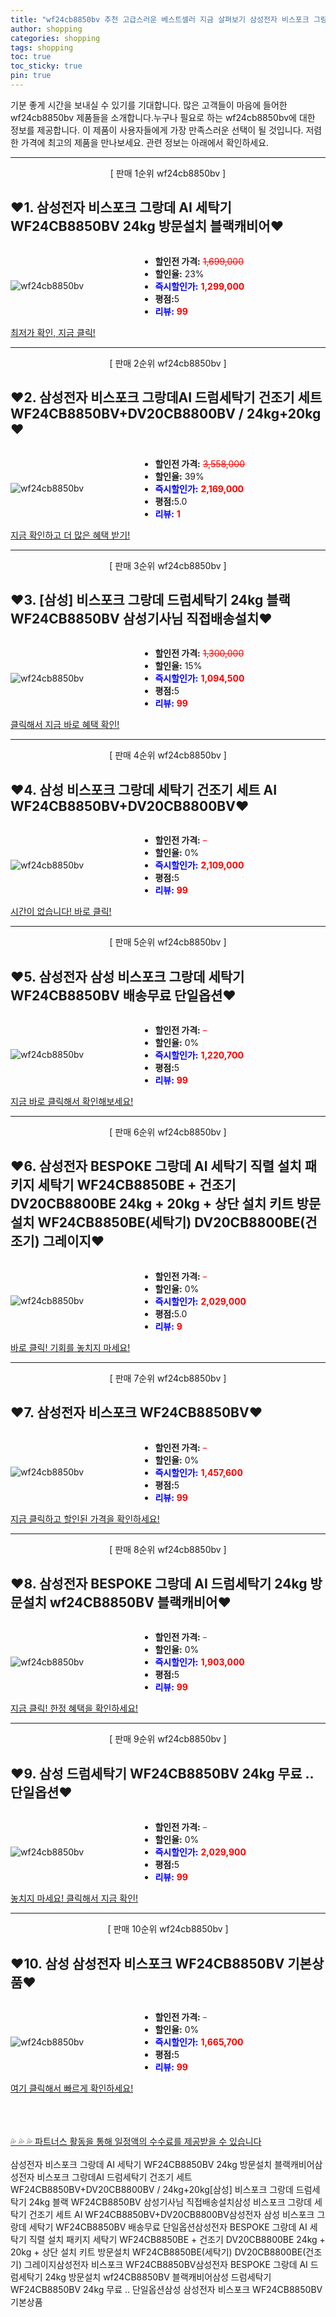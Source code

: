 ```yaml
---
title: "wf24cb8850bv 추천 고급스러운 베스트셀러 지금 살펴보기 삼성전자 비스포크 그랑데 AI 세탁기"
author: shopping
categories: shopping
tags: shopping
toc: true
toc_sticky: true
pin: true
---
```

기분 좋게 시간을 보내실 수 있기를 기대합니다. 많은 고객들이 마음에 들어한 wf24cb8850bv 제품들을 소개합니다.누구나 필요로 하는 wf24cb8850bv에 대한 정보를 제공합니다. 이 제품이 사용자들에게 가장 만족스러운 선택이 될 것입니다. 저렴한 가격에 최고의 제품을 만나보세요. 관련 정보는 아래에서 확인하세요.

---
<p class="toplist" style="margin: 0 auto; display: block; width: fit-content;">[ 판매 1순위 wf24cb8850bv ]</p>

<h2><strong>❤️1. 삼성전자 비스포크 그랑데 AI 세탁기 WF24CB8850BV 24kg 방문설치 블랙캐비어❤️</strong></h2>

<div style="display: flex; align-items: center;">
    <div style="flex: 0.4;">
        <img src="https://thumbnail9.coupangcdn.com/thumbnails/remote/230x230ex/image/vendor_inventory/6435/e15753dc400d8eddde92556ed2cc3e5d4b2b557b4fed6e44b7fe861c0623.jpg" alt="wf24cb8850bv" style="max-width: 100%;">
    </div>
    <div style="flex: 0.6; margin-left: 10px;">
        <ul>
            <li><strong>할인전 가격:</strong> <del style="color: red;">1,699,000</del></li>
            <li><strong>할인율:</strong> 23%</li>
            <li><span style='color:blue'><strong>즉시할인가:</strong></span> <span style='color:red'><strong>1,299,000</strong></span></li>
            <li><strong>평점:</strong>5</li>
            <li><span style='color:blue'><strong>리뷰:</strong></span> <span style='color:red'><strong>99</strong></span></li>
        </ul>
    </div>
</div>
<div class="center">
    <a href="https://William4Davisa.github.io?lptag=AF9450613&subid=githubio&pageKey=7543957911&traceid=V0-153&itemId=20420020927&vendorItemId=88848182423" class="myButton">
        최저가 확인, 지금 클릭!
    </a>
</div>


---
<p class="toplist" style="margin: 0 auto; display: block; width: fit-content;">[ 판매 2순위 wf24cb8850bv ]</p>

<h2><strong>❤️2. 삼성전자 비스포크 그랑데AI 드럼세탁기 건조기 세트 WF24CB8850BV+DV20CB8800BV / 24kg+20kg❤️</strong></h2>

<div style="display: flex; align-items: center;">
    <div style="flex: 0.4;">
        <img src="https://thumbnail6.coupangcdn.com/thumbnails/remote/230x230ex/image/vendor_inventory/2214/356a9af116a458ef5158fb744841041d45163421489918097ddf7268cafd.jpg" alt="wf24cb8850bv" style="max-width: 100%;">
    </div>
    <div style="flex: 0.6; margin-left: 10px;">
        <ul>
            <li><strong>할인전 가격:</strong> <del style="color: red;">3,558,000</del></li>
            <li><strong>할인율:</strong> 39%</li>
            <li><span style='color:blue'><strong>즉시할인가:</strong></span> <span style='color:red'><strong>2,169,000</strong></span></li>
            <li><strong>평점:</strong>5.0</li>
            <li><span style='color:blue'><strong>리뷰:</strong></span> <span style='color:red'><strong>1</strong></span></li>
        </ul>
    </div>
</div>
<div class="center">
    <a href="https://William4Davisa.github.io?lptag=AF9450613&subid=githubio&pageKey=7928035244&traceid=V0-153&itemId=21799844069&vendorItemId=88848436332" class="myButton">
        지금 확인하고 더 많은 혜택 받기!
    </a>
</div>


---
<p class="toplist" style="margin: 0 auto; display: block; width: fit-content;">[ 판매 3순위 wf24cb8850bv ]</p>

<h2><strong>❤️3. [삼성] 비스포크 그랑데 드럼세탁기 24kg 블랙 WF24CB8850BV 삼성기사님 직접배송설치❤️</strong></h2>

<div style="display: flex; align-items: center;">
    <div style="flex: 0.4;">
        <img src="https://thumbnail6.coupangcdn.com/thumbnails/remote/230x230ex/image/vendor_inventory/da64/fd47936ca2cbfde1b15a49e29dace6044ec0a586d238b200dc7733fda4a9.jpg" alt="wf24cb8850bv" style="max-width: 100%;">
    </div>
    <div style="flex: 0.6; margin-left: 10px;">
        <ul>
            <li><strong>할인전 가격:</strong> <del style="color: red;">1,300,000</del></li>
            <li><strong>할인율:</strong> 15%</li>
            <li><span style='color:blue'><strong>즉시할인가:</strong></span> <span style='color:red'><strong>1,094,500</strong></span></li>
            <li><strong>평점:</strong>5</li>
            <li><span style='color:blue'><strong>리뷰:</strong></span> <span style='color:red'><strong>99</strong></span></li>
        </ul>
    </div>
</div>
<div class="center">
    <a href="https://William4Davisa.github.io?lptag=AF9450613&subid=githubio&pageKey=8099476371&traceid=V0-153&itemId=22903357335&vendorItemId=89937850482" class="myButton">
        클릭해서 지금 바로 혜택 확인!
    </a>
</div>


---
<p class="toplist" style="margin: 0 auto; display: block; width: fit-content;">[ 판매 4순위 wf24cb8850bv ]</p>

<h2><strong>❤️4. 삼성 비스포크 그랑데 세탁기 건조기 세트 AI WF24CB8850BV+DV20CB8800BV❤️</strong></h2>

<div style="display: flex; align-items: center;">
    <div style="flex: 0.4;">
        <img src="https://thumbnail7.coupangcdn.com/thumbnails/remote/230x230ex/image/vendor_inventory/ddc6/0024fa0df4c7eef666af8a231a0905080d1796b37f04925e4374a76ab65b.jpg" alt="wf24cb8850bv" style="max-width: 100%;">
    </div>
    <div style="flex: 0.6; margin-left: 10px;">
        <ul>
            <li><strong>할인전 가격:</strong> <del style="color: red;">-</del></li>
            <li><strong>할인율:</strong> 0%</li>
            <li><span style='color:blue'><strong>즉시할인가:</strong></span> <span style='color:red'><strong>2,109,000</strong></span></li>
            <li><strong>평점:</strong>5</li>
            <li><span style='color:blue'><strong>리뷰:</strong></span> <span style='color:red'><strong>99</strong></span></li>
        </ul>
    </div>
</div>
<div class="center">
    <a href="https://William4Davisa.github.io?lptag=AF9450613&subid=githubio&pageKey=7733833546&traceid=V0-153&itemId=20789160926&vendorItemId=88899576098" class="myButton">
        시간이 없습니다! 바로 클릭!
    </a>
</div>


---
<p class="toplist" style="margin: 0 auto; display: block; width: fit-content;">[ 판매 5순위 wf24cb8850bv ]</p>

<h2><strong>❤️5. 삼성전자 삼성 비스포크 그랑데 세탁기 WF24CB8850BV 배송무료 단일옵션❤️</strong></h2>

<div style="display: flex; align-items: center;">
    <div style="flex: 0.4;">
        <img src="https://thumbnail10.coupangcdn.com/thumbnails/remote/230x230ex/image/vendor_inventory/c5b4/32a56527a52f2746ec7496951f544623552386317d38ad6cd06cda59cd50.jpg" alt="wf24cb8850bv" style="max-width: 100%;">
    </div>
    <div style="flex: 0.6; margin-left: 10px;">
        <ul>
            <li><strong>할인전 가격:</strong> <del style="color: red;">-</del></li>
            <li><strong>할인율:</strong> 0%</li>
            <li><span style='color:blue'><strong>즉시할인가:</strong></span> <span style='color:red'><strong>1,220,700</strong></span></li>
            <li><strong>평점:</strong>5</li>
            <li><span style='color:blue'><strong>리뷰:</strong></span> <span style='color:red'><strong>99</strong></span></li>
        </ul>
    </div>
</div>
<div class="center">
    <a href="https://William4Davisa.github.io?lptag=AF9450613&subid=githubio&pageKey=8118825866&traceid=V0-153&itemId=23021061917&vendorItemId=90122733306" class="myButton">
        지금 바로 클릭해서 확인해보세요!
    </a>
</div>


---
<p class="toplist" style="margin: 0 auto; display: block; width: fit-content;">[ 판매 6순위 wf24cb8850bv ]</p>

<h2><strong>❤️6. 삼성전자 BESPOKE 그랑데 AI 세탁기 직렬 설치 패키지 세탁기 WF24CB8850BE + 건조기 DV20CB8800BE 24kg + 20kg + 상단 설치 키트 방문설치 WF24CB8850BE(세탁기) DV20CB8800BE(건조기) 그레이지❤️</strong></h2>

<div style="display: flex; align-items: center;">
    <div style="flex: 0.4;">
        <img src="https://thumbnail6.coupangcdn.com/thumbnails/remote/230x230ex/image/vendor_inventory/2ab1/42b1b26e03c819c4c536798243a301c2d061175df1e5af956cfe9d23b612.jpg" alt="wf24cb8850bv" style="max-width: 100%;">
    </div>
    <div style="flex: 0.6; margin-left: 10px;">
        <ul>
            <li><strong>할인전 가격:</strong> <del style="color: red;">-</del></li>
            <li><strong>할인율:</strong> 0%</li>
            <li><span style='color:blue'><strong>즉시할인가:</strong></span> <span style='color:red'><strong>2,029,000</strong></span></li>
            <li><strong>평점:</strong>5.0</li>
            <li><span style='color:blue'><strong>리뷰:</strong></span> <span style='color:red'><strong>9</strong></span></li>
        </ul>
    </div>
</div>
<div class="center">
    <a href="https://William4Davisa.github.io?lptag=AF9450613&subid=githubio&pageKey=7357919903&traceid=V0-153&itemId=18950106290&vendorItemId=88277222498" class="myButton">
        바로 클릭! 기회를 놓치지 마세요!
    </a>
</div>


---
<p class="toplist" style="margin: 0 auto; display: block; width: fit-content;">[ 판매 7순위 wf24cb8850bv ]</p>

<h2><strong>❤️7. 삼성전자 비스포크 WF24CB8850BV❤️</strong></h2>

<div style="display: flex; align-items: center;">
    <div style="flex: 0.4;">
        <img src="https://thumbnail8.coupangcdn.com/thumbnails/remote/230x230ex/image/vendor_inventory/d251/5ead55cb1dc3f19a5ad1164741f6ec95c65226200d8f2b1b0c1c3ea0343f.jpg" alt="wf24cb8850bv" style="max-width: 100%;">
    </div>
    <div style="flex: 0.6; margin-left: 10px;">
        <ul>
            <li><strong>할인전 가격:</strong> <del style="color: red;">-</del></li>
            <li><strong>할인율:</strong> 0%</li>
            <li><span style='color:blue'><strong>즉시할인가:</strong></span> <span style='color:red'><strong>1,457,600</strong></span></li>
            <li><strong>평점:</strong>5</li>
            <li><span style='color:blue'><strong>리뷰:</strong></span> <span style='color:red'><strong>99</strong></span></li>
        </ul>
    </div>
</div>
<div class="center">
    <a href="https://William4Davisa.github.io?lptag=AF9450613&subid=githubio&pageKey=8200780541&traceid=V0-153&itemId=23505827900&vendorItemId=90532229735" class="myButton">
        지금 클릭하고 할인된 가격을 확인하세요!
    </a>
</div>


---
<p class="toplist" style="margin: 0 auto; display: block; width: fit-content;">[ 판매 8순위 wf24cb8850bv ]</p>

<h2><strong>❤️8. 삼성전자 BESPOKE 그랑데 AI 드럼세탁기 24kg 방문설치 wf24CB8850BV 블랙캐비어❤️</strong></h2>

<div style="display: flex; align-items: center;">
    <div style="flex: 0.4;">
        <img src="https://thumbnail6.coupangcdn.com/thumbnails/remote/230x230ex/image/vendor_inventory/d0bc/62027cd7791890946ef5b530249fc7ece7c635828b042a48add12b63ea7d.jpg" alt="wf24cb8850bv" style="max-width: 100%;">
    </div>
    <div style="flex: 0.6; margin-left: 10px;">
        <ul>
            <li><strong>할인전 가격:</strong> <del style="color: red;">-</del></li>
            <li><strong>할인율:</strong> 0%</li>
            <li><span style='color:blue'><strong>즉시할인가:</strong></span> <span style='color:red'><strong>1,903,000</strong></span></li>
            <li><strong>평점:</strong>5</li>
            <li><span style='color:blue'><strong>리뷰:</strong></span> <span style='color:red'><strong>99</strong></span></li>
        </ul>
    </div>
</div>
<div class="center">
    <a href="https://William4Davisa.github.io?lptag=AF9450613&subid=githubio&pageKey=7543957911&traceid=V0-153&itemId=22698612203&vendorItemId=89734263758" class="myButton">
        지금 클릭! 한정 혜택을 확인하세요!
    </a>
</div>


---
<p class="toplist" style="margin: 0 auto; display: block; width: fit-content;">[ 판매 9순위 wf24cb8850bv ]</p>

<h2><strong>❤️9. 삼성 드럼세탁기 WF24CB8850BV 24kg 무료 .. 단일옵션❤️</strong></h2>

<div style="display: flex; align-items: center;">
    <div style="flex: 0.4;">
        <img src="https://thumbnail9.coupangcdn.com/thumbnails/remote/230x230ex/image/vendor_inventory/47dc/6794fc7c92d420ea63d4a3f242b26629b0a2cd18d425f071c76e0c1fe653.jpg" alt="wf24cb8850bv" style="max-width: 100%;">
    </div>
    <div style="flex: 0.6; margin-left: 10px;">
        <ul>
            <li><strong>할인전 가격:</strong> <del style="color: red;">-</del></li>
            <li><strong>할인율:</strong> 0%</li>
            <li><span style='color:blue'><strong>즉시할인가:</strong></span> <span style='color:red'><strong>2,029,900</strong></span></li>
            <li><strong>평점:</strong>5</li>
            <li><span style='color:blue'><strong>리뷰:</strong></span> <span style='color:red'><strong>99</strong></span></li>
        </ul>
    </div>
</div>
<div class="center">
    <a href="https://William4Davisa.github.io?lptag=AF9450613&subid=githubio&pageKey=8167029811&traceid=V0-153&itemId=23306552671&vendorItemId=90338555953" class="myButton">
        놓치지 마세요! 클릭해서 지금 확인!
    </a>
</div>


---
<p class="toplist" style="margin: 0 auto; display: block; width: fit-content;">[ 판매 10순위 wf24cb8850bv ]</p>

<h2><strong>❤️10. 삼성 삼성전자 비스포크 WF24CB8850BV 기본상품❤️</strong></h2>

<div style="display: flex; align-items: center;">
    <div style="flex: 0.4;">
        <img src="https://thumbnail6.coupangcdn.com/thumbnails/remote/230x230ex/image/vendor_inventory/85aa/51287a6885f7d8290b449697df8e2bf75f227fd54ddba08dcbe1a8c77c2d.jpg" alt="wf24cb8850bv" style="max-width: 100%;">
    </div>
    <div style="flex: 0.6; margin-left: 10px;">
        <ul>
            <li><strong>할인전 가격:</strong> <del style="color: red;">-</del></li>
            <li><strong>할인율:</strong> 0%</li>
            <li><span style='color:blue'><strong>즉시할인가:</strong></span> <span style='color:red'><strong>1,665,700</strong></span></li>
            <li><strong>평점:</strong>5</li>
            <li><span style='color:blue'><strong>리뷰:</strong></span> <span style='color:red'><strong>99</strong></span></li>
        </ul>
    </div>
</div>
<div class="center">
    <a href="https://William4Davisa.github.io?lptag=AF9450613&subid=githubio&pageKey=8202451037&traceid=V0-153&itemId=23517693411&vendorItemId=90544071060" class="myButton">
        여기 클릭해서 빠르게 확인하세요!
    </a>
</div>

<br><br><br>[💦 💦 💦 파트너스 활동을 통해 일정액의 수수료를 제공받을 수 있습니다](https://link.coupang.com/a/bcpT2c)<br><br>삼성전자 비스포크 그랑데 AI 세탁기 WF24CB8850BV 24kg 방문설치 블랙캐비어삼성전자 비스포크 그랑데AI 드럼세탁기 건조기 세트 WF24CB8850BV+DV20CB8800BV / 24kg+20kg[삼성] 비스포크 그랑데 드럼세탁기 24kg 블랙 WF24CB8850BV 삼성기사님 직접배송설치삼성 비스포크 그랑데 세탁기 건조기 세트 AI WF24CB8850BV+DV20CB8800BV삼성전자 삼성 비스포크 그랑데 세탁기 WF24CB8850BV 배송무료 단일옵션삼성전자 BESPOKE 그랑데 AI 세탁기 직렬 설치 패키지 세탁기 WF24CB8850BE + 건조기 DV20CB8800BE 24kg + 20kg + 상단 설치 키트 방문설치 WF24CB8850BE(세탁기) DV20CB8800BE(건조기) 그레이지삼성전자 비스포크 WF24CB8850BV삼성전자 BESPOKE 그랑데 AI 드럼세탁기 24kg 방문설치 wf24CB8850BV 블랙캐비어삼성 드럼세탁기 WF24CB8850BV 24kg 무료 .. 단일옵션삼성 삼성전자 비스포크 WF24CB8850BV 기본상품
